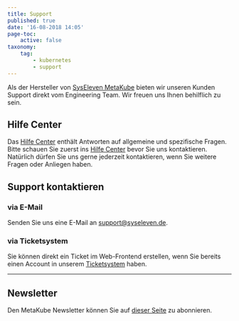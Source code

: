 ```yaml
---
title: Support
published: true
date: '16-08-2018 14:05'
page-toc:
    active: false
taxonomy:
    tag:
        - kubernetes
        - support
---
```


Als der Hersteller von [SysEleven MetaKube](https://www.syseleven.de/produkte-services/managed-kubernetes/) bieten wir unseren Kunden Support direkt vom Engineering Team. Wir freuen uns Ihnen behilflich zu sein.

## Hilfe Center

Das [Hilfe Center](https://docs.syseleven.de/helpcenter/de/taxonomy?name=category&val=MetaKube) enthält Antworten auf allgemeine und spezifische Fragen.
Bitte schauen Sie zuerst ins [Hilfe Center](https://docs.syseleven.de/helpcenter/de/taxonomy?name=category&val=MetaKube) bevor Sie uns kontaktieren. Natürlich dürfen Sie uns gerne jederzeit kontaktieren, wenn Sie weitere Fragen oder Anliegen haben.

## Support kontaktieren

### via E-Mail

Senden Sie uns eine E-Mail an [support@syseleven.de](mailto:support@syseleven.de).

### via Ticketsystem

Sie können direkt ein Ticket im Web-Frontend erstellen, wenn Sie bereits einen Account in unserem [Ticketsystem](https://helpdesk.syseleven.de/) haben.

---

## Newsletter

Den MetaKube Newsletter können Sie auf [dieser Seite](https://www.syseleven.de/newsletter) zu abonnieren.
